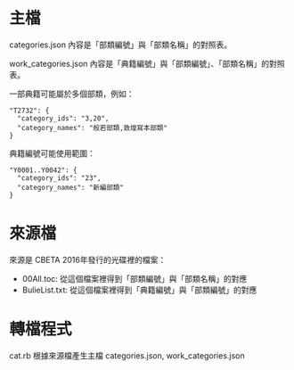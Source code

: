 # 主檔

categories.json 內容是「部類編號」與「部類名稱」的對照表。

work_categories.json 內容是「典籍編號」與「部類編號」、「部類名稱」的對照表。

一部典籍可能屬於多個部類，例如：

    "T2732": {
      "category_ids": "3,20",
      "category_names": "般若部類,敦煌寫本部類"
    }

典籍編號可能使用範圍：

    "Y0001..Y0042": {
      "category_ids": "23",
      "category_names": "新編部類"
    }

# 來源檔

來源是 CBETA 2016年發行的光碟裡的檔案：

* 00All.toc: 從這個檔案裡得到「部類編號」與「部類名稱」的對應
* BulieList.txt: 從這個檔案裡得到「典籍編號」與「部類編號」的對應

# 轉檔程式

cat.rb 根據來源檔產生主檔 categories.json, work_categories.json